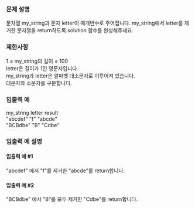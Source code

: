 ### 문제 설명
문자열 my_string과 문자 letter이 매개변수로 주어집니다. my_string에서 letter를 제거한 문자열을 return하도록 solution 함수를 완성해주세요.
### 제한사항
1 ≤ my_string의 길이 ≤ 100  
letter은 길이가 1인 영문자입니다.  
my_string과 letter은 알파벳 대소문자로 이루어져 있습니다.  
대문자와 소문자를 구분합니다.  
### 입출력 예
my_string	letter	result  
"abcdef"	"f"	"abcde"  
"BCBdbe"	"B"	"Cdbe"  
### 입출력 예 설명
#### 입출력 예 #1
"abcdef" 에서 "f"를 제거한 "abcde"를 return합니다.
#### 입출력 예 #2
"BCBdbe" 에서 "B"를 모두 제거한 "Cdbe"를 return합니다.
